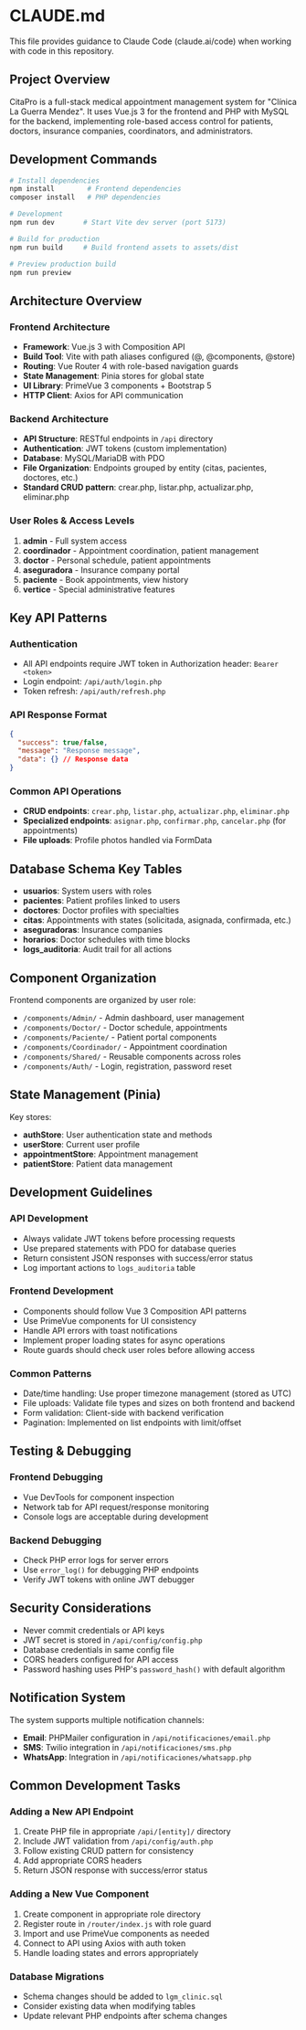 # CLAUDE.md

This file provides guidance to Claude Code (claude.ai/code) when working with code in this repository.

## Project Overview

CitaPro is a full-stack medical appointment management system for "Clínica La Guerra Mendez". It uses Vue.js 3 for the frontend and PHP with MySQL for the backend, implementing role-based access control for patients, doctors, insurance companies, coordinators, and administrators.

## Development Commands

```bash
# Install dependencies
npm install        # Frontend dependencies
composer install   # PHP dependencies

# Development
npm run dev       # Start Vite dev server (port 5173)

# Build for production
npm run build     # Build frontend assets to assets/dist

# Preview production build
npm run preview
```

## Architecture Overview

### Frontend Architecture
- **Framework**: Vue.js 3 with Composition API
- **Build Tool**: Vite with path aliases configured (@, @components, @store)
- **Routing**: Vue Router 4 with role-based navigation guards
- **State Management**: Pinia stores for global state
- **UI Library**: PrimeVue 3 components + Bootstrap 5
- **HTTP Client**: Axios for API communication

### Backend Architecture
- **API Structure**: RESTful endpoints in `/api` directory
- **Authentication**: JWT tokens (custom implementation)
- **Database**: MySQL/MariaDB with PDO
- **File Organization**: Endpoints grouped by entity (citas, pacientes, doctores, etc.)
- **Standard CRUD pattern**: crear.php, listar.php, actualizar.php, eliminar.php

### User Roles & Access Levels
1. **admin** - Full system access
2. **coordinador** - Appointment coordination, patient management
3. **doctor** - Personal schedule, patient appointments
4. **aseguradora** - Insurance company portal
5. **paciente** - Book appointments, view history
6. **vertice** - Special administrative features

## Key API Patterns

### Authentication
- All API endpoints require JWT token in Authorization header: `Bearer <token>`
- Login endpoint: `/api/auth/login.php`
- Token refresh: `/api/auth/refresh.php`

### API Response Format
```json
{
  "success": true/false,
  "message": "Response message",
  "data": {} // Response data
}
```

### Common API Operations
- **CRUD endpoints**: `crear.php`, `listar.php`, `actualizar.php`, `eliminar.php`
- **Specialized endpoints**: `asignar.php`, `confirmar.php`, `cancelar.php` (for appointments)
- **File uploads**: Profile photos handled via FormData

## Database Schema Key Tables

- **usuarios**: System users with roles
- **pacientes**: Patient profiles linked to users
- **doctores**: Doctor profiles with specialties
- **citas**: Appointments with states (solicitada, asignada, confirmada, etc.)
- **aseguradoras**: Insurance companies
- **horarios**: Doctor schedules with time blocks
- **logs_auditoria**: Audit trail for all actions

## Component Organization

Frontend components are organized by user role:
- `/components/Admin/` - Admin dashboard, user management
- `/components/Doctor/` - Doctor schedule, appointments
- `/components/Paciente/` - Patient portal components
- `/components/Coordinador/` - Appointment coordination
- `/components/Shared/` - Reusable components across roles
- `/components/Auth/` - Login, registration, password reset

## State Management (Pinia)

Key stores:
- **authStore**: User authentication state and methods
- **userStore**: Current user profile
- **appointmentStore**: Appointment management
- **patientStore**: Patient data management

## Development Guidelines

### API Development
- Always validate JWT tokens before processing requests
- Use prepared statements with PDO for database queries
- Return consistent JSON responses with success/error status
- Log important actions to `logs_auditoria` table

### Frontend Development
- Components should follow Vue 3 Composition API patterns
- Use PrimeVue components for UI consistency
- Handle API errors with toast notifications
- Implement proper loading states for async operations
- Route guards should check user roles before allowing access

### Common Patterns
- Date/time handling: Use proper timezone management (stored as UTC)
- File uploads: Validate file types and sizes on both frontend and backend
- Form validation: Client-side with backend verification
- Pagination: Implemented on list endpoints with limit/offset

## Testing & Debugging

### Frontend Debugging
- Vue DevTools for component inspection
- Network tab for API request/response monitoring
- Console logs are acceptable during development

### Backend Debugging
- Check PHP error logs for server errors
- Use `error_log()` for debugging PHP endpoints
- Verify JWT tokens with online JWT debugger

## Security Considerations

- Never commit credentials or API keys
- JWT secret is stored in `/api/config/config.php`
- Database credentials in same config file
- CORS headers configured for API access
- Password hashing uses PHP's `password_hash()` with default algorithm

## Notification System

The system supports multiple notification channels:
- **Email**: PHPMailer configuration in `/api/notificaciones/email.php`
- **SMS**: Twilio integration in `/api/notificaciones/sms.php`
- **WhatsApp**: Integration in `/api/notificaciones/whatsapp.php`

## Common Development Tasks

### Adding a New API Endpoint
1. Create PHP file in appropriate `/api/[entity]/` directory
2. Include JWT validation from `/api/config/auth.php`
3. Follow existing CRUD pattern for consistency
4. Add appropriate CORS headers
5. Return JSON response with success/error status

### Adding a New Vue Component
1. Create component in appropriate role directory
2. Register route in `/router/index.js` with role guard
3. Import and use PrimeVue components as needed
4. Connect to API using Axios with auth token
5. Handle loading states and errors appropriately

### Database Migrations
- Schema changes should be added to `lgm_clinic.sql`
- Consider existing data when modifying tables
- Update relevant PHP endpoints after schema changes